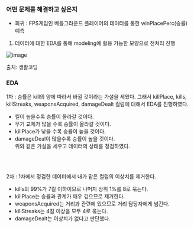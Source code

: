 ### 어떤 문제를 해결하고 싶은지

- 회귀 : FPS게임인 베틀그라운드 플레이어의 데이터를 통한 winPlacePerc(승률) 예측

1. 데이터에 대한 EDA를 통해 modeling에 활용 가능한 모양으로 전처리 진행

![image](https://user-images.githubusercontent.com/24274424/91469635-97729f80-e8ce-11ea-9ee5-264c73e94910.png)

  출처: 생활코딩

### EDA
1차 : 승률은 kill의 양에 따라서 바뀔 것이라는 가설을 세웠다. 그래서 killPlace, kills, killStreaks, weaponsAcquired, damageDealt 컬럼에 대해서 EDA를 진행하였다.<br>
  - 킬이 높을수록 승률이 올라갈 것이다.<br>
  - 무기 교체가 많을 수록 승률이 올라갈 것이다.<br>
  - killPlace가 낮을 수록 승률이 높을 것이다. <br>
  - damageDeal이 많을수록 승률이 높을 것이다. <br>
  위와 같은 가설을 세우고 데이터의 상태를 정검하였다. <br>
<br>
<br>

2차 : 1차에서 정검한 데이터에서 내가 맡은 컬럼의 이상치를 제거한다. 
  - kills의 99%가 7킬 이하이므로 나머지 상위 1%를 8로 묶는다.
  - killPlace는 승률과 관계가 매우 깊으므로 제거한다. 
  - weaponsAcquired는 거리과 관련에 있으므로 거리 담당자에게 넘긴다. 
  - killStreaks는 4킬 이상을 모두 4로 묶는다.
  - damageDealt는 이상치가 없다고 판단했다.
